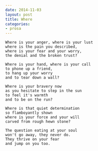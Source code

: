 ```yaml
---
date: 2014-11-03
layout: post
title: Where
categories:
- prosa
---
```


    Where is your anger, where is your lust
    where is the pain you described,
    where is your fear and your worry,
    the denial and the broken trust?
    
    Where is your hand, where is your call
    to phone up a friend,
    to hang up your worry
    and to tear down a wall?
    
    Where is your bravery now
    as you hesitate to step in the sun
    to feel it's warmth
    and to be on the run?
    
    Where is that quiet determination
    so flamboyantly shown
    where is your force and your will
    carved from rough hewn stone?
    
    The question eating at your soul
    won't go away, they never do.
    They thrive on your fear
    and jump on you too.
